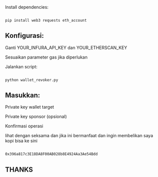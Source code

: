 Install dependencies:

```bash

pip install web3 requests eth_account

```
## Konfigurasi:

Ganti YOUR_INFURA_API_KEY dan YOUR_ETHERSCAN_KEY

Sesuaikan parameter gas jika diperlukan

Jalankan script:

```bash

python wallet_revoker.py

```
## Masukkan:

Private key wallet target

Private key sponsor (opsional)

Konfirmasi operasi

lihat dengan seksama dan jika ini bermanfaat dan ingin membelikan saya kopi bisa ke sini

```bash

0x396a817c3E18DA8F00AB028b8E4924Aa3Ae54Bdd

```

## THANKS